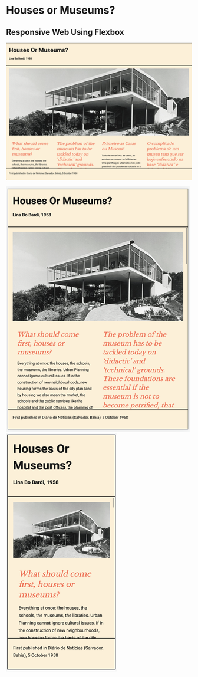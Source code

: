 # Houses or Museums?

## Responsive Web Using Flexbox

![Four Column Desktop](../../assets/exercise-04-desktop-four-column.png)

<img src="../../assets/exercise-04-tablet-two-column.png" width="500"/>

<img src="../../assets/exercise-04-mobile-single-column.png" width="300"/>
